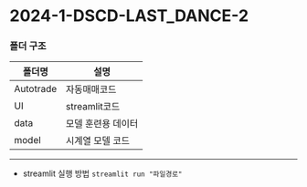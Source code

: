 # 2024-1-DSCD-LAST_DANCE-2

### 폴더 구조
|폴더명|설명|
|--------|--------|
|Autotrade|자동매매코드|
|UI|streamlit코드|
|data|모델 훈련용 데이터|
|model|시계열 모델 코드|
---
- streamlit 실행 방법
`streamlit run "파일경로"`
